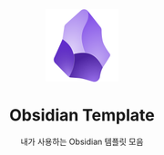 <div align="center">
    <img alt="logo" src="./logo.png"  width="128" height="128" />
    <h1>Obsidian Template</h1>
    <p>내가 사용하는 Obsidian 템플릿 모음</p>
</div>
